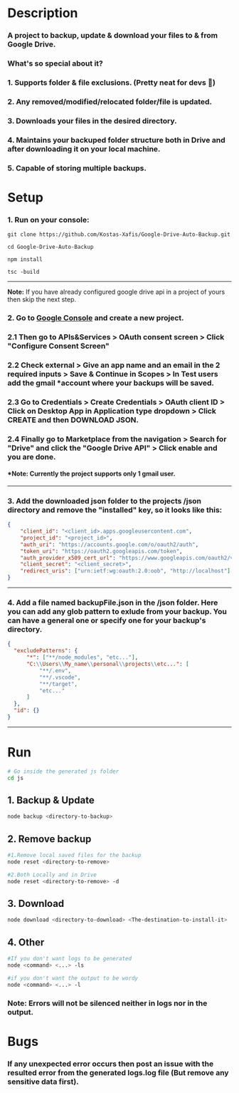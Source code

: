 # **Description**
### A project to backup, update & download your files to & from Google Drive.
### What's so special about it? 
### 1. Supports folder & file **exclusions**. (Pretty neat for devs 🧡)
### 2. Any removed/modified/relocated folder/file is **updated**.
### 3. **Downloads** your files in the desired directory. 
### 4. **Maintains** your backuped folder structure both in Drive and after downloading it on your local machine.
### 5. Capable of storing **multiple** backups.

# **Setup**
### **1.** Run on your console:
    git clone https://github.com/Kostas-Xafis/Google-Drive-Auto-Backup.git

    cd Google-Drive-Auto-Backup

    npm install

    tsc -build
---
**Note:** If you have already configured google drive api in a project of yours then skip the next step.
### **2.** Go to [Google Console](https://console.cloud.google.com/ "https://console.cloud.google.com/") and create a new project.
### **2.1** Then go to APIs&Services **>** OAuth consent screen **>** **Click** "Configure Consent Screen" 
### **2.2**  **Check** external **>** Give an app name and an email in the 2 required inputs **>** Save & Continue in Scopes **>** In Test users add the gmail *account where your backups will be saved.
### **2.3** Go to Credentials **>** Create Credentials **>** OAuth client ID **>** **Click** on Desktop App in Application type dropdown **>** **Click** CREATE and then DOWNLOAD JSON.
### **2.4** Finally go to **Marketplace** from the navigation **>** **Search** for "Drive" and click the "Google Drive API" **>** **Click** enable and you are done.
#### ***Note:** Currently the project supports only 1 gmail user.
---
### **3.** Add the downloaded json folder to the projects /json directory and remove the **"installed"** key, so it looks like this:
```json
{
    "client_id": "<client_id>.apps.googleusercontent.com",
    "project_id": "<project_id>",
    "auth_uri": "https://accounts.google.com/o/oauth2/auth",
    "token_uri": "https://oauth2.googleapis.com/token",
    "auth_provider_x509_cert_url": "https://www.googleapis.com/oauth2/v1/certs",
    "client_secret": "<client_secret>",
    "redirect_uris": ["urn:ietf:wg:oauth:2.0:oob", "http://localhost"]
}
```
---
### **4.** Add a file named backupFile.json in the /json folder. Here you can add any glob pattern to exlude from your backup. You can have a general one or specify one for your backup's directory.
```json
{
  "excludePatterns": {
      "*": ["**/node_modules", "etc..."],
      "C:\\Users\\My_name\\personal\\projects\\etc...": [
          "**/.env",
          "**/.vscode",
          "**/target",
          "etc..."
      ]
  },
  "id": {}
}
```
---
# **Run**
```bash
# Go inside the generated js folder
cd js
```
## **1. Backup & Update**
```bash
node backup <directory-to-backup> 
```
## **2. Remove backup**
```bash
#1.Remove local saved files for the backup
node reset <directory-to-remove>

#2.Both Locally and in Drive
node reset <directory-to-remove> -d
```
## **3. Download**
```bash
node download <directory-to-download> <The-destination-to-install-it>
```
## **4. Other**
```bash
#If you don't want logs to be generated
node <command> <...> -ls

#if you don't want the output to be wordy
node <command> <...> -l
```

### **Note:** Errors will not be silenced neither in logs nor in the output.
# **Bugs**
### If any unexpected **error** occurs then post an issue with the resulted error from the generated **logs.log** file (But remove any sensitive data first).
